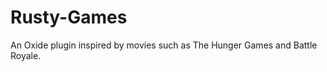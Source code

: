 Rusty-Games
===========

An Oxide plugin inspired by movies such as The Hunger Games and Battle Royale.
